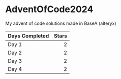# AdventOfCode2024

My advent of code solutions made in BaseA (alteryx)

| Days Completed | Stars |
| :------------- | ----: |
| Day 1          |     2 |
| Day 2          |     2 |
| Day 3          |     2 |
| Day 4          |     2 |

